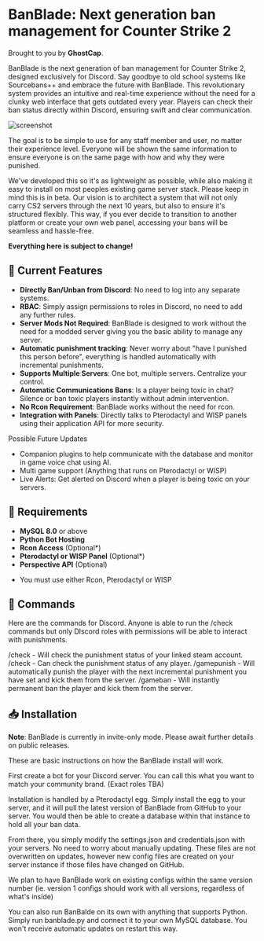 # BanBlade: Next generation ban management for Counter Strike 2

Brought to you by **GhostCap**.

BanBlade is the next generation of ban management for Counter Strike 2, designed exclusively for Discord. Say goodbye to old school systems like Sourcebans++ and embrace the future with BanBlade. This revolutionary system provides an intuitive and real-time experience without the need for a clunky web interface that gets outdated every year. Players can check their ban status directly within Discord, ensuring swift and clear communication.

![screenshot](https://i.imgur.com/93j4Vsi.png)

The goal is to be simple to use for any staff member and user, no matter their experience level. Everyone will be shown the same information to ensure everyone is on the same page with how and why they were punished. 

We've developed this so it's as lightweight as possible, while also making it easy to install on most peoples existing game server stack. Please keep in mind this is in beta. Our vision is to architect a system that will not only carry CS2 servers through the next 10 years, but also to ensure it's structured flexibly. This way, if you ever decide to transition to another platform or create your own web panel, accessing your bans will be seamless and hassle-free.

**Everything here is subject to change!**

## 🚀 Current Features

- **Directly Ban/Unban from Discord**: No need to log into any separate systems.
- **RBAC**: Simply assign permissions to roles in Discord, no need to add any further rules.
- **Server Mods Not Required**: BanBlade is designed to work without the need for a modded server giving you the basic ability to manage any server.
- **Automatic punishment tracking**: Never worry about "have I punished this person before", everything is handled automatically with incremental punishments.
- **Supports Multiple Servers**: One bot, multiple servers. Centralize your control.
- **Automatic Communications Bans**: Is a player being toxic in chat? Silence or ban toxic players instantly without admin intervention.
- **No Rcon Requirement**: BanBlade works without the need for rcon.
- **Integration with Panels**: Directly talks to Pterodactyl and WISP panels using their application API for more security.

Possible Future Updates
- Companion plugins to help communicate with the database and monitor in game voice chat using AI.
- Multi game support (Anything that runs on Pterodactyl or WISP)
- Live Alerts: Get alerted on Discord when a player is being toxic on your servers.

## 📜 Requirements

- **MySQL 8.0** or above
- **Python Bot Hosting**
- **Rcon Access** (Optional*)
- **Pterodactyl or WISP Panel** (Optional*)
- **Perspective API** (Optional)

* You must use either Rcon, Pterodactyl or WISP

## 📜 Commands
Here are the commands for Discord. Anyone is able to run the /check commands but only DIscord roles with permissions will be able to interact with punishments.
 
/check - Will check the punishment status of your linked steam account.
/check <steamid or url> - Can check the punishment status of any player.
/gamepunish <steamid or url> <reason> - Will automatically punish the player with the next incremental punishment you have set and kick them from the server.
/gameban <steamid or url> <reason> - Will instantly permanent ban the player and kick them from the server.

## 📥 Installation

**Note**: BanBlade is currently in invite-only mode. Please await further details on public releases.

These are basic instructions on how the BanBlade install will work.

First create a bot for your Discord server. You can call this what you want to match your community brand. (Exact roles TBA)

Installation is handled by a Pterodactyl egg. Simply install the egg to your server, and it will pull the latest version of BanBlade from GitHub to your server. You would then be able to create a database within that instance to hold all your ban data. 
  
From there, you simply modify the settings.json and credentials.json with your servers. No need to worry about manually updating. These files are not overwritten on updates, however new config files are created on your server instance if those files have changed on GitHub.  
  
We plan to have BanBlade work on existing configs within the same version number (ie. version 1 configs should work with all versions, regardless of what's inside)

You can also run BanBalde on its own with anything that supports Python. Simply run banblade.py and connect it to your own MySQL database. You won't receive automatic updates on restart this way.
